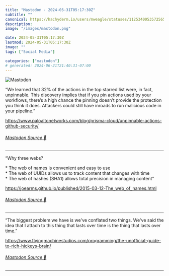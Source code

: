 ```yaml
---
title: "Mastodon - 2024-05-31T05:17:30Z"
subtitle: ""
canonical: https://hachyderm.io/users/mweagle/statuses/112534005357256579
description:
image: "/images/mastodon.png"

date: 2024-05-31T05:17:30Z
lastmod: 2024-05-31T05:17:30Z
image: ""
tags: ["Social Media"]

categories: ["mastodon"]
# generated: 2024-06-21T21:40:31-07:00
---
```

![Mastodon](/images/mastodon.png)

<p>“We learned that 32% of the actions in the top starred list were, in fact, unpinnable. This discovery implies that if you pin actions used by your workflows, there’s a high chance the pinning doesn’t provide the protection you think it does. Attackers could still have inroads to run malicious code in your pipeline.”</p><p><a href="https://www.paloaltonetworks.com/blog/prisma-cloud/unpinnable-actions-github-security/" target="_blank" rel="nofollow noopener noreferrer" translate="no"><span class="invisible">https://www.</span><span class="ellipsis">paloaltonetworks.com/blog/pris</span><span class="invisible">ma-cloud/unpinnable-actions-github-security/</span></a></p>


###### [Mastodon Source 🐘](https://hachyderm.io/@mweagle/112534005357256579)

___

<p>“Why three webs?</p><p>* The web of names is convenient and easy to use<br />* The web of UUIDs allows us to track content that changes with time<br />* The web of hashes (SHA1) allows total precision in managing content” </p><p><a href="https://joearms.github.io/published/2015-03-12-The_web_of_names.html" target="_blank" rel="nofollow noopener noreferrer" translate="no"><span class="invisible">https://</span><span class="ellipsis">joearms.github.io/published/20</span><span class="invisible">15-03-12-The_web_of_names.html</span></a></p>


###### [Mastodon Source 🐘](https://hachyderm.io/@mweagle/112534027267124488)

___

<p>“The biggest problem we have is we&#39;ve conflated two things. We&#39;ve said the idea that I attach to this thing that lasts over time is the thing that lasts over time.”</p><p><a href="https://www.flyingmachinestudios.com/programming/the-unofficial-guide-to-rich-hickeys-brain/" target="_blank" rel="nofollow noopener noreferrer" translate="no"><span class="invisible">https://www.</span><span class="ellipsis">flyingmachinestudios.com/progr</span><span class="invisible">amming/the-unofficial-guide-to-rich-hickeys-brain/</span></a></p>


###### [Mastodon Source 🐘](https://hachyderm.io/@mweagle/112534095188670635)

___
